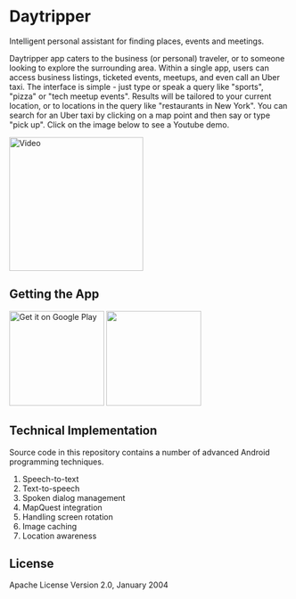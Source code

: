# Daytripper 

Intelligent personal assistant for finding places, events and meetings.

Daytripper app caters to the business (or personal) traveler, or to someone looking to explore the surrounding area.
Within a single app, users can access business listings, ticketed events, meetups, and even call an Uber taxi.
The interface is simple - just type or speak a query like "sports", "pizza" or "tech meetup events".
Results will be tailored to your current location, or to locations in the query like "restaurants in New York". 
You can search for an Uber taxi by clicking on a map point and then say or type "pick up". Click on the image below to see a Youtube demo.

<a href="https://youtu.be/ake2w-jhBjQ" target="_blank">
<img src="http://ecx.images-amazon.com/images/I/81bvCgfhzxL.png" alt="Video" width="240" border="0" />
</a>


## Getting the App

<a href="https://play.google.com/store/apps/details?id=com.vocifery.daytripper&utm_source=global_co&utm_medium=prtnr&utm_content=Mar2515&utm_campaign=PartBadge&pcampaignid=MKT-Other-global-all-co-prtnr-py-PartBadge-Mar2515-1">
<img alt="Get it on Google Play" src="https://upload.wikimedia.org/wikipedia/commons/thumb/c/cd/Get_it_on_Google_play.svg/170px-Get_it_on_Google_play.svg.png" width="170"/></a>

<a href="http://www.amazon.com/Vocifery-Technology-Daytripper-v2/dp/B01BHMJ2OY/">
<img width="170" src="https://images-na.ssl-images-amazon.com/images/G/01/mobile-apps/devportal2/res/images/amazon-underground-app-us-black.png" />
</a>


## Technical Implementation

Source code in this repository contains a number of advanced Android programming techniques.

1.  Speech-to-text 
2.  Text-to-speech
3.  Spoken dialog management
4.  MapQuest integration
5.  Handling screen rotation
6.  Image caching
7.  Location awareness    


## License

Apache License
Version 2.0, January 2004
